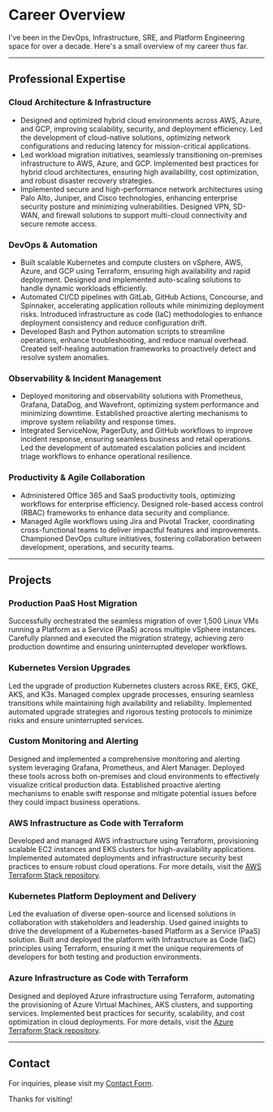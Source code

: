 # Career Overview

I've been in the DevOps, Infrastructure, SRE, and Platform Engineering space for over a decade. Here's a small overview of my career thus far. 

---

## **Professional Expertise**  

### **Cloud Architecture & Infrastructure**  
- Designed and optimized hybrid cloud environments across AWS, Azure, and GCP, improving scalability, security, and deployment efficiency. Led the development of cloud-native solutions, optimizing network configurations and reducing latency for mission-critical applications.  
- Led workload migration initiatives, seamlessly transitioning on-premises infrastructure to AWS, Azure, and GCP. Implemented best practices for hybrid cloud architectures, ensuring high availability, cost optimization, and robust disaster recovery strategies.  
- Implemented secure and high-performance network architectures using Palo Alto, Juniper, and Cisco technologies, enhancing enterprise security posture and minimizing vulnerabilities. Designed VPN, SD-WAN, and firewall solutions to support multi-cloud connectivity and secure remote access.  

### **DevOps & Automation**  
- Built scalable Kubernetes and compute clusters on vSphere, AWS, Azure, and GCP using Terraform, ensuring high availability and rapid deployment. Designed and implemented auto-scaling solutions to handle dynamic workloads efficiently.  
- Automated CI/CD pipelines with GitLab, GitHub Actions, Concourse, and Spinnaker, accelerating application rollouts while minimizing deployment risks. Introduced infrastructure as code (IaC) methodologies to enhance deployment consistency and reduce configuration drift.  
- Developed Bash and Python automation scripts to streamline operations, enhance troubleshooting, and reduce manual overhead. Created self-healing automation frameworks to proactively detect and resolve system anomalies.  

### **Observability & Incident Management**  
- Deployed monitoring and observability solutions with Prometheus, Grafana, DataDog, and Wavefront, optimizing system performance and minimizing downtime. Established proactive alerting mechanisms to improve system reliability and response times.  
- Integrated ServiceNow, PagerDuty, and GitHub workflows to improve incident response, ensuring seamless business and retail operations. Led the development of automated escalation policies and incident triage workflows to enhance operational resilience.  

### **Productivity & Agile Collaboration**  
- Administered Office 365 and SaaS productivity tools, optimizing workflows for enterprise efficiency. Designed role-based access control (RBAC) frameworks to enhance data security and compliance.  
- Managed Agile workflows using Jira and Pivotal Tracker, coordinating cross-functional teams to deliver impactful features and improvements. Championed DevOps culture initiatives, fostering collaboration between development, operations, and security teams.  

---

## **Projects**  

### **Production PaaS Host Migration**  
Successfully orchestrated the seamless migration of over 1,500 Linux VMs running a Platform as a Service (PaaS) across multiple vSphere instances. Carefully planned and executed the migration strategy, achieving zero production downtime and ensuring uninterrupted developer workflows.  

### **Kubernetes Version Upgrades**  
Led the upgrade of production Kubernetes clusters across RKE, EKS, GKE, AKS, and K3s. Managed complex upgrade processes, ensuring seamless transitions while maintaining high availability and reliability. Implemented automated upgrade strategies and rigorous testing protocols to minimize risks and ensure uninterrupted services.  

### **Custom Monitoring and Alerting**  
Designed and implemented a comprehensive monitoring and alerting system leveraging Grafana, Prometheus, and Alert Manager. Deployed these tools across both on-premises and cloud environments to effectively visualize critical production data. Established proactive alerting mechanisms to enable swift response and mitigate potential issues before they could impact business operations.  

### **AWS Infrastructure as Code with Terraform**  
Developed and managed AWS infrastructure using Terraform, provisioning scalable EC2 instances and EKS clusters for high-availability applications. Implemented automated deployments and infrastructure security best practices to ensure robust cloud operations. 
For more details, visit the [AWS Terraform Stack repository](https://github.com/DiomedesAuRaa/aws-terraform-stack/tree/main).  

### **Kubernetes Platform Deployment and Delivery**  
Led the evaluation of diverse open-source and licensed solutions in collaboration with stakeholders and leadership. Used gained insights to drive the development of a Kubernetes-based Platform as a Service (PaaS) solution. Built and deployed the platform with Infrastructure as Code (IaC) principles using Terraform, ensuring it met the unique requirements of developers for both testing and production environments.  

### **Azure Infrastructure as Code with Terraform**  
Designed and deployed Azure infrastructure using Terraform, automating the provisioning of Azure Virtual Machines, AKS clusters, and supporting services. Implemented best practices for security, scalability, and cost optimization in cloud deployments. 
For more details, visit the [Azure Terraform Stack repository](https://github.com/DiomedesAuRaa/azure-terraform-stack).  

---
## **Contact**  
For inquiries, please visit my [Contact Form](https://diomedesauraa.github.io/portfolio/contact).  

Thanks for visiting!

